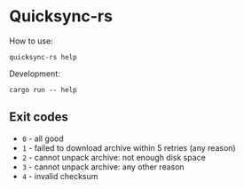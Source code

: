 # Quicksync-rs

How to use:
```
quicksync-rs help
```

Development:
```
cargo run -- help
```

## Exit codes
- `0` - all good
- `1` - failed to download archive within 5 retries (any reason)
- `2` - cannot unpack archive: not enough disk space
- `3` - cannot unpack archive: any other reason
- `4` - invalid checksum